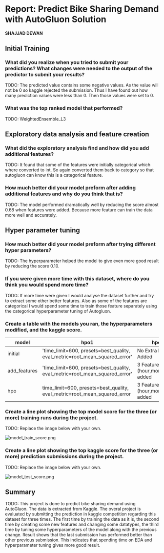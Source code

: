 # Report: Predict Bike Sharing Demand with AutoGluon Solution
#### SHAJJAD DEWAN

## Initial Training
### What did you realize when you tried to submit your predictions? What changes were needed to the output of the predictor to submit your results?
TODO: The predicted value contains some negative values. As the value will not be 0 so kaggle rejected the submission. Thus I have found out how many prediction values were less than 0. Then those values were set to 0.

### What was the top ranked model that performed?
TODO: WeightedEnsemble_L3

## Exploratory data analysis and feature creation
### What did the exploratory analysis find and how did you add additional features?
TODO: It found that some of the features were initially categorical which where converted to int. So again converted them back to category so that autogluon can know this is a categorical feature.

### How much better did your model preform after adding additional features and why do you think that is?
TODO: The model performed dramatically well by reducing the score almost 0.68 when features were added. Because more feature can train the data more well and accurately.

## Hyper parameter tuning
### How much better did your model preform after trying different hyper parameters?
TODO: The hyperparameter helped the model to give even more good result by reducing the score 0.10.

### If you were given more time with this dataset, where do you think you would spend more time?
TODO: If more time were given I would analyse the dataset further and try to extract some other better features. Also as some of the features are categorical I would spend some time to train those feature separately using the categorical hyperparameter tuning of Autogluon.

### Create a table with the models you ran, the hyperparameters modified, and the kaggle score.
|model|hpo1|hpo2|hpo3|score|
|--|--|--|--|--|
|initial|'time_limit=600, presets=best_quality, eval_metric=root_mean_squared_error'|No Extra Features Added|No Model Tuned|2.37331|
|add_features|'time_limit=600, presets=best_quality, eval_metric=root_mean_squared_error'|3 Features (hour,month,year) added|No Model Tuned|1.69983|
|hpo|time_limit=600, presets=best_quality, eval_metric=root_mean_squared_error|3 Features (hour,month,year) added|NN,RF,GBM,CAT models are tuned|1.59261|

### Create a line plot showing the top model score for the three (or more) training runs during the project.

TODO: Replace the image below with your own.

![model_train_score.png](nd009t-c1-intro-to-ml-project-starter/model_train_score.png)

### Create a line plot showing the top kaggle score for the three (or more) prediction submissions during the project.

TODO: Replace the image below with your own.

![model_test_score.png](nd009t-c1-intro-to-ml-project-starter/model_test_score.png)

## Summary
TODO: This project is done to predict bike sharing demand using AutoGluon. The data is extracted from Kaggle. The overal project is evaluated by submitting the prediction in kaggle competition regarding this dataset for three times. The first time by training the data as it is, the second time by creating some new features and changing some datatypes, the third time by tuning some hyperparameters of the model along with the previous change. Result shows that the last submission has performed better than other previous submission. This indicates that spending time on EDA and hyperparameter tuning gives more good result.
